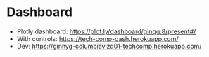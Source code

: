 # Dashboard

* Plotly dashboard: https://plot.ly/dashboard/ginqg:8/present#/
* With controls: https://tech-comp-dash.herokuapp.com/
* Dev: https://ginnyg-columbiavizd01-techcomp.herokuapp.com/


